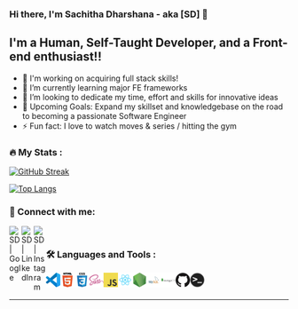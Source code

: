 ### Hi there, I'm Sachitha Dharshana - aka [SD] 👋

## I'm a Human, Self-Taught Developer, and a Front-end enthusiast!!

- 🔭 I'm working on acquiring full stack skills!
- 🌱 I’m currently learning major FE frameworks
- 👯 I’m looking to dedicate my time, effort and skills for innovative ideas
- 🥅 Upcoming Goals: Expand my skillset and knowledgebase on the road to becoming a passionate Software Engineer
- ⚡ Fun fact: I love to watch moves & series / hitting the gym

### :fire: My Stats :
[![GitHub Streak](http://github-readme-streak-stats.herokuapp.com?user=sachitha-dharshana&theme=dark&background=000000)](https://git.io/streak-stats)

[![Top Langs](https://github-readme-stats.vercel.app/api/top-langs/?username=sachitha-dharshana&layout=compact&theme=vision-friendly-dark)](https://github.com/sachitha-dharshana/github-readme-stats)

### 🚀 Connect with me:

[<img align="left" alt="SD | Google" width="22px" src="https://cdn.jsdelivr.net/npm/simple-icons@5.7.0/icons/google.svg" />][google]
[<img align="left" alt="SD | LinkedIn" width="22px" src="https://cdn.jsdelivr.net/npm/simple-icons@v3/icons/linkedin.svg" />][linkedin]
[<img align="left" alt="SD | Instagram" width="22px" src="https://cdn.jsdelivr.net/npm/simple-icons@v3/icons/instagram.svg" />][instagram]

<br />

### :hammer_and_wrench: Languages and Tools :

<img align="left" alt="Visual Studio Code" width="26px" src="https://raw.githubusercontent.com/github/explore/80688e429a7d4ef2fca1e82350fe8e3517d3494d/topics/visual-studio-code/visual-studio-code.png" />
<img align="left" alt="HTML5" width="26px" src="https://raw.githubusercontent.com/github/explore/80688e429a7d4ef2fca1e82350fe8e3517d3494d/topics/html/html.png" />
<img align="left" alt="CSS3" width="26px" src="https://raw.githubusercontent.com/github/explore/80688e429a7d4ef2fca1e82350fe8e3517d3494d/topics/css/css.png" />
<img align="left" alt="Sass" width="26px" src="https://raw.githubusercontent.com/github/explore/80688e429a7d4ef2fca1e82350fe8e3517d3494d/topics/sass/sass.png" />
<img align="left" alt="JavaScript" width="26px" src="https://raw.githubusercontent.com/github/explore/80688e429a7d4ef2fca1e82350fe8e3517d3494d/topics/javascript/javascript.png" />
<img align="left" alt="React" width="26px" src="https://raw.githubusercontent.com/github/explore/80688e429a7d4ef2fca1e82350fe8e3517d3494d/topics/react/react.png" />
<img align="left" alt="Node.js" width="26px" src="https://raw.githubusercontent.com/github/explore/80688e429a7d4ef2fca1e82350fe8e3517d3494d/topics/nodejs/nodejs.png" />  
<img align="left" alt="MySQL" width="26px" src="https://raw.githubusercontent.com/github/explore/80688e429a7d4ef2fca1e82350fe8e3517d3494d/topics/mysql/mysql.png" />
<img align="left" alt="MongoDB" width="26px" src="https://raw.githubusercontent.com/github/explore/80688e429a7d4ef2fca1e82350fe8e3517d3494d/topics/mongodb/mongodb.png" />
<img align="left" alt="GitHub" width="26px" src="https://raw.githubusercontent.com/github/explore/78df643247d429f6cc873026c0622819ad797942/topics/github/github.png" />
<img align="left" alt="Terminal" width="26px" src="https://raw.githubusercontent.com/github/explore/80688e429a7d4ef2fca1e82350fe8e3517d3494d/topics/terminal/terminal.png" />

<br />
<br />

---

[website]: https://www.sanityeclipse.com/
[portfolio]: https://sachitha-dharshana.vercel.app/
[google]: mailto:sachitha.dharshana@gmail.com
[instagram]: https://www.instagram.com/mkirecker/
[linkedin]: https://www.linkedin.com/in/sachitha-dharshana/
